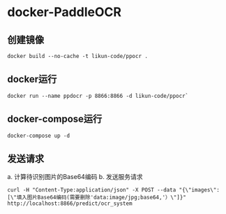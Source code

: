 # docker-PaddleOCR

## 创建镜像
```
docker build --no-cache -t likun-code/ppocr .
```

## docker运行
```
docker run --name ppdocr -p 8866:8866 -d likun-code/ppocr`
```

## docker-compose运行
```
docker-compose up -d
```

## 发送请求
a. 计算待识别图片的Base64编码
b. 发送服务请求
```
curl -H "Content-Type:application/json" -X POST --data "{\"images\": [\"填入图片Base64编码(需要删除'data:image/jpg;base64,'）\"]}" http://localhost:8866/predict/ocr_system
```

